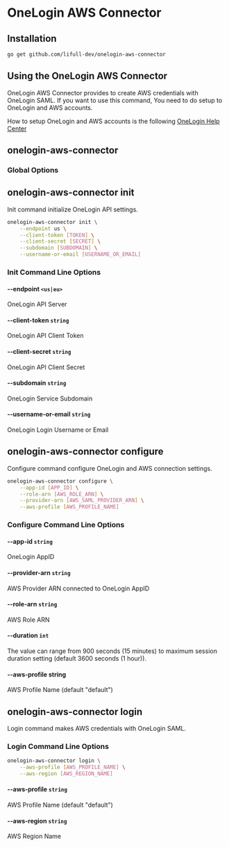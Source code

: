 # OneLogin AWS Connector

## Installation

```bash
go get github.com/lifull-dev/onelogin-aws-connector
```

## Using the OneLogin AWS Connector

OneLogin AWS Connector provides to create AWS credentials with OneLogin SAML.
If you want to use this command, You need to do setup to OneLogin and AWS accounts.

How to setup OneLogin and AWS accounts is the following [OneLogin Help Center](https://support.onelogin.com/hc/en-us/sections/200708060-Amazon-Web-Services)

## onelogin-aws-connector

### Global Options

## onelogin-aws-connector init

Init command initialize OneLogin API settings.

```bash
onelogin-aws-connector init \
    --endpoint us \
    --client-token [TOKEN] \
    --client-secret [SECRET] \
    --subdomain [SUBDOMAIN] \
    --username-or-email [USERNAME_OR_EMAIL]
```

### Init Command Line Options

#### --endpoint `<us|eu>`

OneLogin API Server

#### --client-token `string`

OneLogin API Client Token

#### --client-secret `string`

OneLogin API Client Secret

#### --subdomain `string`

OneLogin Service Subdomain

#### --username-or-email `string`

OneLogin Login Username or Email

## onelogin-aws-connector configure

Configure command configure OneLogin and AWS connection settings.

```bash
onelogin-aws-connector configure \
    --app-id [APP_ID] \
    --role-arn [AWS_ROLE_ARN] \
    --provider-arn [AWS_SAML_PROVIDER_ARN] \
    --aws-profile [AWS_PROFILE_NAME]
```

### Configure Command Line Options

#### --app-id `string`

OneLogin AppID

#### --provider-arn `string`

AWS Provider ARN connected to OneLogin AppID

#### --role-arn `string`

AWS Role ARN

#### --duration `int`

The value can range from 900 seconds (15 minutes) to maximum session duration setting (default 3600 seconds (1 hour)).

#### --aws-profile string

AWS Profile Name (default "default")

## onelogin-aws-connector login

Login command makes AWS credentials with OneLogin SAML.

### Login Command Line Options

```bash
onelogin-aws-connector login \
    --aws-profile [AWS_PROFILE_NAME] \
    --aws-region [AWS_REGION_NAME]
```

#### --aws-profile `string`

AWS Profile Name (default "default")

#### --aws-region `string`

AWS Region Name
